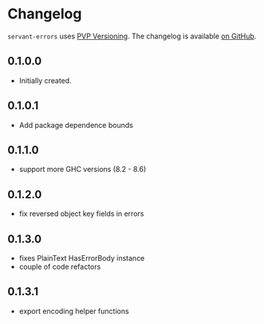 # Changelog

`servant-errors` uses [PVP Versioning][1].
The changelog is available [on GitHub][2].

## 0.1.0.0

* Initially created.

[1]: https://pvp.haskell.org
[2]: https://github.com/epicallan/servant-errors/releases

## 0.1.0.1

* Add package dependence bounds

[1]: https://pvp.haskell.org
[2]: https://github.com/epicallan/servant-errors/releases

## 0.1.1.0

* support more GHC versions (8.2 - 8.6)

## 0.1.2.0

* fix reversed object key fields in errors

## 0.1.3.0

* fixes PlainText HasErrorBody instance
* couple of code refactors

## 0.1.3.1

* export encoding helper functions
